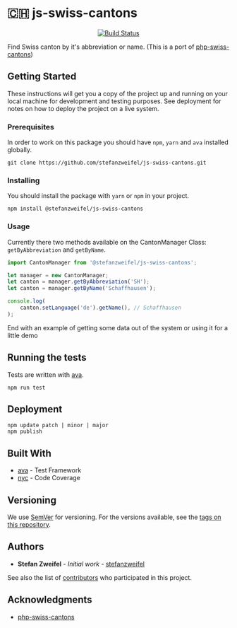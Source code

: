 # 🇨🇭 js-swiss-cantons

<p align="center">
    <a href="https://travis-ci.org/stefanzweifel/js-swiss-cantons" title="Build Status">
        <img src="https://travis-ci.org/stefanzweifel/js-swiss-cantons.svg?branch=master" alt="Build Status">
    </a>
</p>

Find Swiss canton by it's abbreviation or name. (This is a port of [php-swiss-cantons](https://github.com/stefanzweifel/php-swiss-cantons))

## Getting Started

These instructions will get you a copy of the project up and running on your local machine for development and testing purposes. See deployment for notes on how to deploy the project on a live system.

### Prerequisites

In order to work on this package you should have `npm`, `yarn` and `ava` installed globally.

```shell
git clone https://github.com/stefanzweifel/js-swiss-cantons.git
```

### Installing

You should install the package with `yarn` or `npm` in your project.

```shell
npm install @stefanzweifel/js-swiss-cantons
```

### Usage

Currently there two methods available on the CantonManager Class: `getByAbbreviation` and `getByName`.

```javascript
import CantonManager from '@stefanzweifel/js-swiss-cantons';

let manager = new CantonManager;
let canton = manager.getByAbbreviation('SH');
let canton = manager.getByName('Schaffhausen');

console.log(
    canton.setLanguage('de').getName(), // Schaffhausen
);
```

End with an example of getting some data out of the system or using it for a little demo

## Running the tests

Tests are written with [ava](https://github.com/avajs/ava).

```shell
npm run test
```

## Deployment


```shell
npm update patch | minor | major
npm publish
```

## Built With

* [ava](https://github.com/avajs/ava) - Test Framework
* [nyc](https://github.com/istanbuljs/nyc) - Code Coverage

## Versioning

We use [SemVer](http://semver.org/) for versioning. For the versions available, see the [tags on this repository](https://github.com/2media/js-regio-parameters/releases).

## Authors

* **Stefan Zweifel** - *Initial work* - [stefanzweifel](https://github.com/stefanzweifel)

See also the list of [contributors](https://github.com/stefanzweifel/js-swiss-cantons/contributors) who participated in this project.

## Acknowledgments

- [php-swiss-cantons](https://github.com/stefanzweifel/php-swiss-cantons)
